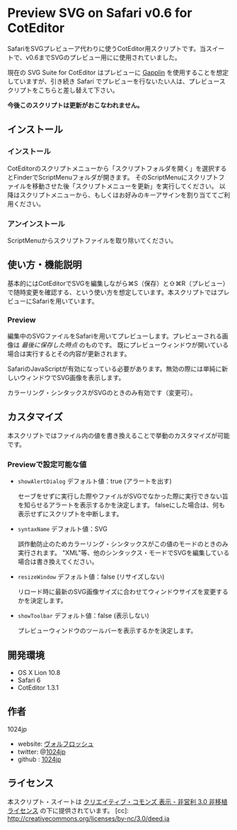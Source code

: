 
Preview SVG on Safari v0.6 for CotEditor
================================================

SafariをSVGプレビューア代わりに使うCotEditor用スクリプトです。当スイートで、v0.6までSVGのプレビュー用にに使用されていました。

現在の SVG Suite for CotEditor はプレビューに [Gapplin][] を使用することを想定していますが、引き続き Safari でプレビューを行ないたい人は、プレビュースクリプトをこちらと差し替えて下さい。

__今後このスクリプトは更新がおこなわれません。__

[Gapplin]: http://gapplin.wolfrosch.com

インストール
----------------------------------------------------
### インストール
CotEditorのスクリプトメニューから「スクリプトフォルダを開く」を選択するとFinderでScriptMenuフォルダが開きます。
そのScriptMenuにスクリプトファイルを移動させた後「スクリプトメニューを更新」を実行してください。
以降はスクリプトメニューから、もしくはお好みのキーアサインを割り当ててご利用ください。

### アンインストール
ScriptMenuからスクリプトファイルを取り除いてください。


使い方・機能説明
----------------------------------------------------
基本的にはCotEditorでSVGを編集しながら⌘S（保存）と⇧⌘R（プレビュー）で随時変更を確認する、という使い方を想定しています。本スクリプトではプレビューにSafariを用いています。

### Preview
編集中のSVGファイルをSafariを用いてプレビューします。プレビューされる画像は *最後に保存した時点* のものです。
既にプレビューウィンドウが開いている場合は実行するとその内容が更新されます。 

SafariのJavaScriptが有効になっている必要があります。無効の際には単純に新しいウィンドウでSVG画像を表示します。

カラーリング・シンタックスがSVGのときのみ有効です（変更可）。


カスタマイズ
----------------------------------------------------
本スクリプトではファイル内の値を書き換えることで挙動のカスタマイズが可能です。

### Previewで設定可能な値
- `showAlertDialog`
	デフォルト値：true (アラートを出す)
	
	セーブをせずに実行した際やファイルがSVGでなかった際に実行できない旨を知らせるアラートを表示するかを決定します。
	falseにした場合は、何も表示せずにスクリプトを中断します。
	
- `syntaxName`
	デフォルト値：SVG
	
	誤作動防止のためカラーリング・シンタックスがこの値のモードのときのみ実行されます。
	"XML"等、他のシンタックス・モードでSVGを編集している場合は書き換えてください。

- `resizeWindow`
	デフォルト値：false (リサイズしない)
	
	リロード時に最新のSVG画像サイズに合わせてウィンドウサイズを変更するかを決定します。
	
- `showToolbar`
	デフォルト値：false (表示しない)
	
	プレビューウィンドウのツールバーを表示するかを決定します。


開発環境
----------------------------------------------------
- OS X Lion 10.8
- Safari 6
- CotEditor 1.3.1


作者
----------------------------------------------------
1024jp

- website: [ヴォルフロッシュ](http://wolfrosch.com/)
- twitter: @[1024jp](https://twitter.com/1024jp)
- github : [1024jp](https://github.com/1024jp)


ライセンス
----------------------------------------------------
本スクリプト・スイートは [クリエイティブ・コモンズ 表示 - 非営利 3.0 非移植 ライセンス](cc) の下に提供されています。
[cc]: http://creativecommons.org/licenses/by-nc/3.0/deed.ja
